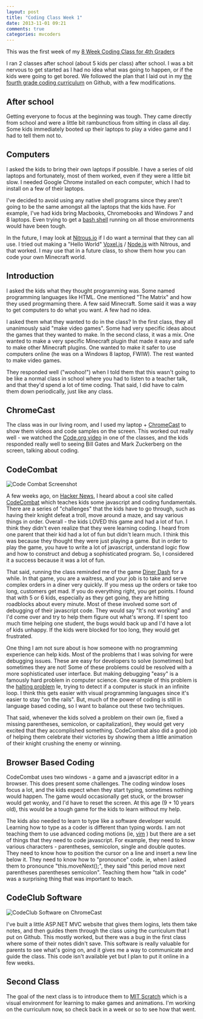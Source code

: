 ```yaml
---
layout: post
title: "Coding Class Week 1"
date: 2013-11-01 09:21
comments: true
categories: mvcoders
---
```


This was the first week of my [8 Week Coding Class for 4th Graders](/categories/mvcoders)  

I ran 2 classes after school (about 5 kids per class) after school.  I was a bit nervous to get started as I had no idea what was going to happen, or if the kids were going to get bored.  We followed the plan that I laid out in my [the fourth grade coding curriculum](https://github.com/tarr11/coding-lessons/blob/master/4th-grade-coders/lesson-1.md) on Github, with a few modifications.

## After school
Getting everyone to focus at the beginning was tough.  They came directly from school and were a little bit rambunctious from sitting in class all day.  Some kids immediately booted up their laptops to play a video game and I had to tell them not to.

## Computers
I asked the kids to bring their own laptops if possible.  I have a series of old laptops and fortunately, most of them worked, even if they were a little bit slow.   I needed Google Chrome installed on each computer, which I had to install on a few of their laptops.

I've decided to avoid using any native shell programs since they aren't going to be the same amongst all the laptops that the kids have.  For example, I've had kids bring Macbooks, Chromebooks and Windows 7 and 8 laptops.  Even trying to get a [bash shell](http://www.gnu.org/software/bash/) running on all those environments would have been tough.  

In the future, I may look at [Nitrous.io](http://nitrous.io) if I do want a terminal that they can all use.  I tried out making a "Hello World" [Voxel.js](http://voxeljs.com) / [Node.js](http://nodejs.org) with Nitrous, and that worked.  I may use that in a future class, to show them how you can code your own Minecraft world.

## Introduction
I asked the kids what they thought programming was.  Some named programming languages like HTML.  One mentioned "The Matrix" and how they used progrmaming there. A few said Minecraft.  Some said it was a way to get computers to do what you want.  A few had no idea.

I asked them what they wanted to do in the class?  In the first class, they all unanimously said "make video games".  Some had very specific ideas about the games that they wanted to make.  In the second class, it was a mix.  One wanted to make a very specific Minecraft plugin that made it easy and safe to make other Minecraft plugins.  One wanted to make it safer to use computers online (he was on a Windows 8 laptop, FWIW).  The rest wanted to make video games. 

They responded well ("woohoo!") when I told them that this wasn't going to be like a normal class in school where you had to listen to a teacher talk, and that they'd spend a lot of time coding.  That said, I did have to calm them down periodically, just like any class.
 
## ChromeCast
The class was in our living room, and I used my laptop + [ChromeCast](http://www.google.com/intl/en/chrome/devices/chromecast/) to show them videos and code samples on the screen.  This worked out really well - we watched the [Code.org video](http://www.youtube.com/watch?v=nKIu9yen5nc) in one of the classes, and the kids responded really well to seeing Bill Gates and Mark Zuckerberg on the screen, talking about coding.

## CodeCombat
![Code Combat Screenshot](https://github-camo.global.ssl.fastly.net/5cbc6e9e49ea8cecd35303f9e62bf27cda4edefa/687474703a2f2f692e696d6775722e636f6d2f496c76373352382e706e67)

A few weeks ago, on [Hacker News](http://news.ycombinator.com), I heard about a cool site called [CodeCombat](http://codecombat.com) which teaches kids some javascript and coding fundamentals.  There are a series of "challenges" that the kids have to go through, such as having their knight defeat a troll, move around a maze, and say various things in order.   Overall - the kids LOVED this game and had a lot of fun.  I think they didn't even realize that they were learning coding.  I heard from one parent that their kid had a lot of fun but didn't learn much. I think this was because they thought they were just playing a game.  But in order to play the game, you have to write a lot of javascript, understand logic flow and how to construct and debug a sophisticated program.  So, I considered it a success because it was a lot of fun.

That said, running the class reminded me of the game [Diner Dash](http://en.wikipedia.org/wiki/Diner_Dash) for a while. In that game, you are a waitress, and your job is to take and serve complex orders in a diner very quickly.  If you mess up the orders or take too long, customers get mad.  If you do everything right, you get points. I found that with 5 or 6 kids, especially as they get going, they are hitting roadblocks about every minute.   Most of these involved some sort of debugging of their javascript code.  They would say "It's not working" and I'd come over and try to help them figure out what's wrong.   If I spent too much time helping one student, the bugs would back up and I'd have a lot of kids unhappy.  If the kids were blocked for too long, they would get frustrated.  

One thing I am not sure about is how someone with no programming experience can help kids.  Most of the problems that I was solving for were debugging issues.  These are easy for developers to solve (sometimes) but sometimes they are not!  Some of these problems could be resolved with a more sophisticated user interface.  But making debugging "easy" is a famously hard problem in computer science.  One example of this problem is the [halting problem](http://en.wikipedia.org/wiki/Halting_problem)  Ie, trying to detect if a computer is stuck in an infinite loop.   I think this gets easier with visual programming languages since it's easier to stay "on the rails".  But, much of the power of coding is still in language based coding, so I want to balance out these two techniques.

That said, whenever the kids solved a problem on their own (ie, fixed a missing parentheses, semicolon, or capitalization), they would get very excited that they accomplished something.  CodeCombat also did a good job of helping them celebrate their victories by showing them a little animation of their knight crushing the enemy or winning.

## Browser Based Coding
CodeCombat uses two windows - a game and a javascript editor in a browser.  This does present some challenges.  The coding window loses focus a lot, and the kids expect when they start typing, sometimes nothing would happen.  The game would occasionally get stuck, or the browser would get wonky, and I'd have to reset the screen.   At this age (9 + 10 years old), this would be a tough game for the kids to learn without my help. 

The kids also needed to learn to type like a software developer would.  Learning how to type as a coder is different than typing words.  I am not teaching them to use advanced coding motions (ie, [vim](http://www.vim.org/) ) but there are a set of things that they need to code javascript.  For example, they need to know various characters - parentheses, semicolon, single and double quotes.  They need to know how to position the cursor on a line and insert a new line below it.  They need to know how to "pronounce" code.  ie, when I asked them to pronounce "this.moveNext();", they said "this period move next parentheses parentheses semicolon".   Teaching them how "talk in code" was a surprising thing that was important to teach.

## CodeClub Software
![CodeClub Software on ChromeCast](https://lh5.googleusercontent.com/-YV1ZHLB3uao/UnGDazlwlCI/AAAAAAAAYlE/K5tPI5iS5JM/w1623-h1217-no/20131030_150608.jpg)

I've built a little ASP.NET MVC website that gives them logins, lets them take notes, and then guides them through the class using the curriculum that I put on Github.   This mostly worked, but there was a bug in the first class where some of their notes didn't save.   This software is really valuable for parents to see what's going on, and it gives me a way to communicate and guide the class.  This code isn't available yet but I plan to put it online in a few weeks.

## Second Class
The goal of the next class is to introduce them to [MIT Scratch](http://scratch.mit.edu) which is a visual environment for learning to make games and animations.  I'm working on the curriculum now, so check back in a week or so to see how that went.
